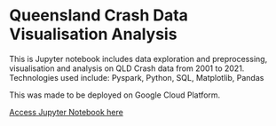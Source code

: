 # Queensland Crash Data Visualisation Analysis

This is Jupyter notebook includes data exploration and preprocessing, visualisation and analysis on QLD Crash data from 2001 to 2021.
Technologies used include: Pyspark, Python, SQL, Matplotlib, Pandas

This was made to be deployed on Google Cloud Platform.

[Access Jupyter Notebook here](https://github.com/pchsa/Queensland-Crash-Data-Visualisation-Analysis/blob/main/Spark%20Big%20Data%20Queries%2C%20qld%20crashes.ipynb)
